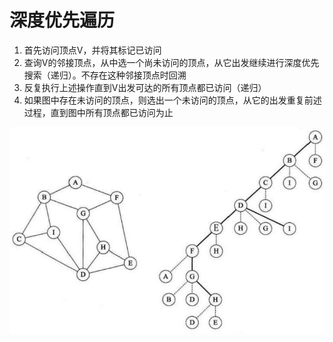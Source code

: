 # 深度优先遍历

1. 首先访问顶点V，并将其标记已访问
2. 查询V的邻接顶点，从中选一个尚未访问的顶点，从它出发继续进行深度优先搜索（递归）。不存在这种邻接顶点时回溯
3. 反复执行上述操作直到V出发可达的所有顶点都已访问（递归）
4. 如果图中存在未访问的顶点，则选出一个未访问的顶点，从它的出发重复前述过程，直到图中所有顶点都已访问为止

![&#x6DF1;&#x5EA6;&#x4F18;&#x5148;&#x904D;&#x5386;](../../../.gitbook/assets/image%20%2833%29.png)

```python

```

